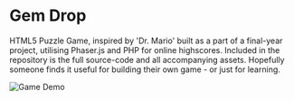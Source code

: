 # Gem Drop
HTML5 Puzzle Game, inspired by 'Dr. Mario' built as a part of a final-year project, utilising Phaser.js and PHP for online highscores. Included in the repository is the full source-code and all accompanying assets. Hopefully someone finds it useful for building their own game - or just for learning.

![Game Demo](http://i.imgur.com/848Zh40.gif)


